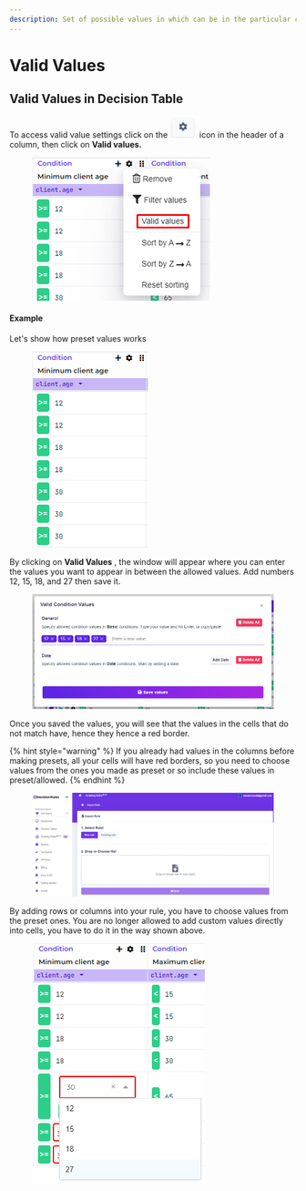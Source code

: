```yaml
---
description: Set of possible values in which can be in the particular columns
---
```


# Valid Values

## Valid Values in Decision Table

To access valid value settings click on the <img src="../../.gitbook/assets/image (161) (1) (1) (1).png" alt="" data-size="line"> icon in the header of a column, then click on **Valid values.**

<figure><img src="../../.gitbook/assets/image (219).png" alt=""><figcaption></figcaption></figure>

#### Example

Let's show how preset values works

<figure><img src="../../.gitbook/assets/image (161) (1).png" alt=""><figcaption></figcaption></figure>

By clicking on **Valid Values** , the window will appear where you can enter the values you want to appear in between the allowed values. Add numbers 12, 15, 18, and 27 then save it.

<figure><img src="../../.gitbook/assets/image (260).png" alt=""><figcaption></figcaption></figure>

Once you saved the values, you will see that the values in the cells that do not match have, hence they hence a red border.&#x20;

{% hint style="warning" %}
If you already had values in the columns before making presets, all your cells will have red borders, so you need to choose values from the ones you made as preset or so include these values in preset/allowed.
{% endhint %}

<figure><img src="../../.gitbook/assets/image (92).png" alt=""><figcaption></figcaption></figure>

By adding rows or columns into your rule, you have to choose values from the preset ones. You are no longer allowed to add custom values directly into cells, you have to do it in the way shown above.

<figure><img src="../../.gitbook/assets/image (183) (2).png" alt=""><figcaption></figcaption></figure>
